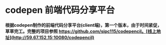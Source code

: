codepen 前端代码分享平台  
========================
#### 根据codepen制作的前端代码分享平台(client端)，第一个版本，由于时间紧促，草草完工。完整的项目参照 https://github.com/sipc115/codepencil。[线上地址](http://59.67.152.15:10080/codepencil)

